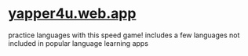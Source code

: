 # [yapper4u.web.app](https://yapper4u.web.app/)
practice languages with this speed game! includes a few languages not included in popular language learning apps
